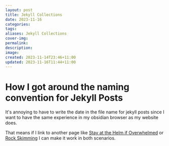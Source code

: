```yaml
---
layout: post
title: Jekyll Collections
date: 2023-11-16
categories: 
tags: 
aliases: Jekyll Collections
cover-img: 
permalink: 
description: 
image: 
created: 2023-11-14T23:46+11:00
updated: 2023-11-16T11:44+11:00
---
```

# How I got around the naming convention for Jekyll Posts
It's annoying to have to write the date in the file name for jekyll posts since I want to have the same experience in my obsidian browser as my website does.

That means if I link to another page like [Stay at the Helm if Overwhelmed](stay-at-the-helm-if-overwhelmed) or [Rock Skimming](rock-skimming) I can make it work in both scenarios.